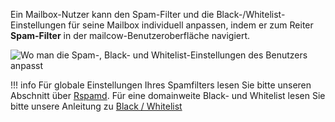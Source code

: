 Ein Mailbox-Nutzer kann den Spam-Filter und die Black-/Whitelist-Einstellungen für seine Mailbox individuell anpassen, indem er zum Reiter **Spam-Filter** in der mailcow-Benutzeroberfläche navigiert.

![Wo man die Spam-, Black- und Whitelist-Einstellungen des Benutzers anpasst](../../assets/images/manual-guides/mailcow-spamfilter.png)

!!! info
    Für globale Einstellungen Ihres Spamfilters lesen Sie bitte unseren Abschnitt über [Rspamd](../Rspamd/u-e-rspamd-tweaks.md).
    Für eine domainweite Black- und Whitelist lesen Sie bitte unsere Anleitung zu [Black / Whitelist](u_e-mailcow_ui-bl_wl.md)